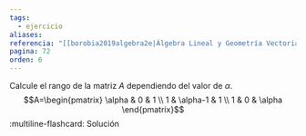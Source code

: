 ```yaml
---
tags:
  - ejercicio
aliases: 
referencia: "[[borobia2019algebra2e|Álgebra Lineal y Geometría Vectorial (2a ed)]]"
pagina: 72
orden: 6
---
```

Calcule el rango de la matriz $A$ dependiendo del valor de $\alpha$.
$$A=\begin{pmatrix} \alpha & 0 & 1 \\ 1 & \alpha-1 & 1 \\ 1 & 0 & \alpha \end{pmatrix}$$
:multiline-flashcard:
Solución
